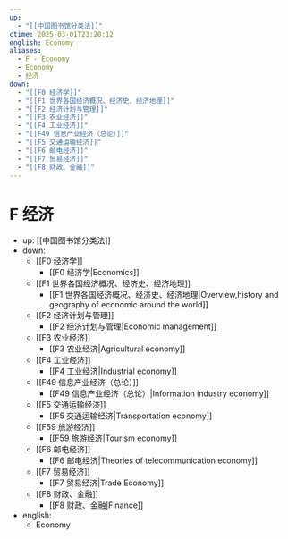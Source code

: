 ```yaml
---
up:
  - "[[中国图书馆分类法]]"
ctime: 2025-03-01T23:20:12
english: Economy
aliases:
  - F - Economy
  - Economy
  - 经济
down:
  - "[[F0 经济学]]"
  - "[[F1 世界各国经济概况、经济史、经济地理]]"
  - "[[F2 经济计划与管理]]"
  - "[[F3 农业经济]]"
  - "[[F4 工业经济]]"
  - "[[F49 信息产业经济（总论）]]"
  - "[[F5 交通运输经济]]"
  - "[[F6 邮电经济]]"
  - "[[F7 贸易经济]]"
  - "[[F8 财政、金融]]"
---
```


# F 经济

- up: [[中国图书馆分类法]]
- down:
	- [[F0 经济学]]
		- [[F0 经济学|Economics]]
	- [[F1 世界各国经济概况、经济史、经济地理]]
		- [[F1 世界各国经济概况、经济史、经济地理|Overview,history and geography of economic around the world]]
	- [[F2 经济计划与管理]]
		- [[F2 经济计划与管理|Economic management]]
	- [[F3 农业经济]]
		- [[F3 农业经济|Agricultural economy]]
	- [[F4 工业经济]]
		- [[F4 工业经济|Industrial economy]]
	- [[F49 信息产业经济（总论）]]
		- [[F49 信息产业经济（总论）|Information industry economy]]
	- [[F5 交通运输经济]]
		- [[F5 交通运输经济|Transportation economy]]
	- [[F59 旅游经济]]
		- [[F59 旅游经济|Tourism economy]]
	- [[F6 邮电经济]]
		- [[F6 邮电经济|Theories of telecommunication economy]]
	- [[F7 贸易经济]]
		- [[F7 贸易经济|Trade Economy]]
	- [[F8 财政、金融]]
		- [[F8 财政、金融|Finance]]
- english:
	- Economy
